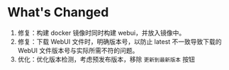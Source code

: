 # What's Changed

1. 修复：构建 docker 镜像时同时构建 webui，并放入镜像中。
2. 修复：下载 WebUI 文件时，明确版本号，以防止 latest 不一致导致下载的 WebUI 文件版本号与实际所需不符的问题。
3. 优化：优化版本检测，考虑预发布版本，移除 `更新到最新版本` 按钮
